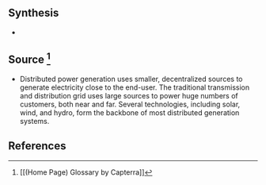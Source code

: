 ## Synthesis
- 
## Source [^1]
- Distributed power generation uses smaller, decentralized sources to generate electricity close to the end-user. The traditional transmission and distribution grid uses large sources to power huge numbers of customers, both near and far. Several technologies, including solar, wind, and hydro, form the backbone of most distributed generation systems.
## References

[^1]: [[(Home Page) Glossary by Capterra]]
